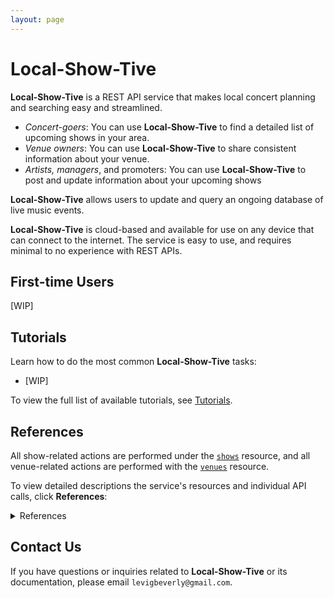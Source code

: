 ```yaml
---
layout: page
---
```

# Local-Show-Tive

**Local-Show-Tive** is a REST API service that makes local concert planning and searching easy and streamlined. 
- _Concert-goers_: You can use **Local-Show-Tive** to find a detailed list of upcoming shows in your area.
- _Venue owners_: You can use **Local-Show-Tive** to share consistent information about your venue.
- _Artists, managers_, and promoters: You can use **Local-Show-Tive** to post and update information about your upcoming shows

**Local-Show-Tive** allows users to update and query an ongoing database of live music events. 

**Local-Show-Tive** is cloud-based and available for use on any device that can connect to the internet. The service is easy to use, and requires minimal to no experience with REST APIs. 

## First-time Users

[WIP]

## Tutorials

Learn how to do the most common **Local-Show-Tive** tasks:

- [WIP]

To view the full list of available tutorials, see [Tutorials]().

## References

All show-related actions are performed under the [`shows`]() resource, and all venue-related actions are performed with the [`venues`]() resource.

To view detailed descriptions the service's resources and individual API calls, click **References**:
<details>
  <summary>References</summary>
  - **venues** resource
    - **POST**
      - Add venue
    - **PUT**
      - Update venue
    - **GET**
      - Get all venues
      - Get venue by name
      - Get venue by id
      - Get venue by city
    - **DELETE**
      - Delete venue

  - **concerts** resource
    - **POST**
      - Add concert
    - **PUT**
      - Update concert
    - **GET**
      - Get all concerts
      - Get concert by venue id
      - Get concert by artist
      - Get concert by date
    - **DELETE**
      - Delete concert
</details>

## Contact Us

If you have questions or inquiries related to **Local-Show-Tive** or its documentation, please email `levigbeverly@gmail.com`.
